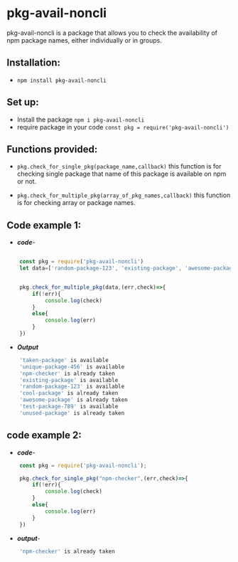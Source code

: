 # pkg-avail-noncli
pkg-avail-noncli is a package that allows you to check the availability of npm package names, either individually or in groups.

## Installation:
- `npm install pkg-avail-noncli` 

## Set up:
- Install the package `npm i pkg-avail-noncli`
- require package in your code `const pkg = require('pkg-avail-noncli')`

## Functions provided:
- `pkg.check_for_single_pkg(package_name,callback)` this function is for checking single package that name of this package is available on npm or not.

- `pkg.check_for_multiple_pkg(array_of_pkg_names,callback)` this function is for checking array or package names.

## Code example 1:

- ***code***-
```js

    const pkg = require('pkg-avail-noncli')
    let data=['random-package-123', 'existing-package', 'awesome-package', 'unique-package-456','npm-checker','taken-package','cool-package','unused-package','test-package-789']


    pkg.check_for_multiple_pkg(data,(err,check)=>{
        if(!err){
            console.log(check)
        }
        else{
            console.log(err)
        }
    })


```


- ***Output***
```bash
    'taken-package' is available
    'unique-package-456' is available
    'npm-checker' is already taken
    'existing-package' is available
    'random-package-123' is available
    'cool-package' is already taken
    'awesome-package' is already taken
    'test-package-789' is available
    'unused-package' is already taken
```

## code example 2:
- ***code***-
```js
    const pkg = require('pkg-avail-noncli');

    pkg.check_for_single_pkg("npm-checker",(err,check)=>{
        if(!err){
            console.log(check)
        }
        else{
            console.log(err)
        }
    })


```

- ***output***-
```bash
    'npm-checker' is already taken

```
